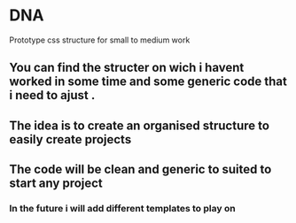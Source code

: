 # DNA
Prototype css structure for small to medium work
## You can find the structer on wich i havent worked in some time and some generic code that i need to ajust . 



## The idea is to create an organised structure to easily create projects 
## The code will be clean and generic to suited to start any project

### In the future i will add different templates to play on 


